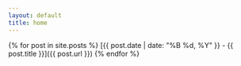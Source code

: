 ```yaml
---
layout: default
title: home
---
```


{% for post in site.posts %}
[{{ post.date | date: "%B %d, %Y" }} - {{ post.title }}]({{ post.url }})
{% endfor %}